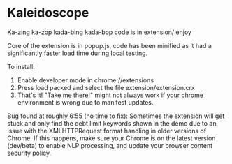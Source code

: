 # Kaleidoscope

Ka-zing ka-zop kada-bing kada-bop
code is in extension/
enjoy

Core of the extension is in popup.js, code has been minified as it had a significantly faster load time
during local testing.

To install:
 1) Enable developer mode in chrome://extensions
 2) Press load packed and select the file extension/extension.crx
 3) That's it! "Take me there!" might not always work if your chrome environment is wrong due to manifest updates.

Bug found at roughly 6:55 (no time to fix):
Sometimes the extension will get stuck and only find the debt limit keywords shown in the demo due to an issue
with the XMLHTTPRequest format handling in older versions of Chrome.
If this happens, make sure your Chrome is on the latest version (dev/beta) to enable NLP processing,
and update your browser content security policy.
